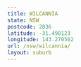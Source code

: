 ```yaml
---
title: WILCANNIA
state: NSW
postcode: 2836
latitude: -31.498123
longitude: 143.270562
url: /nsw/wilcannia/
layout: suburb
---
```

